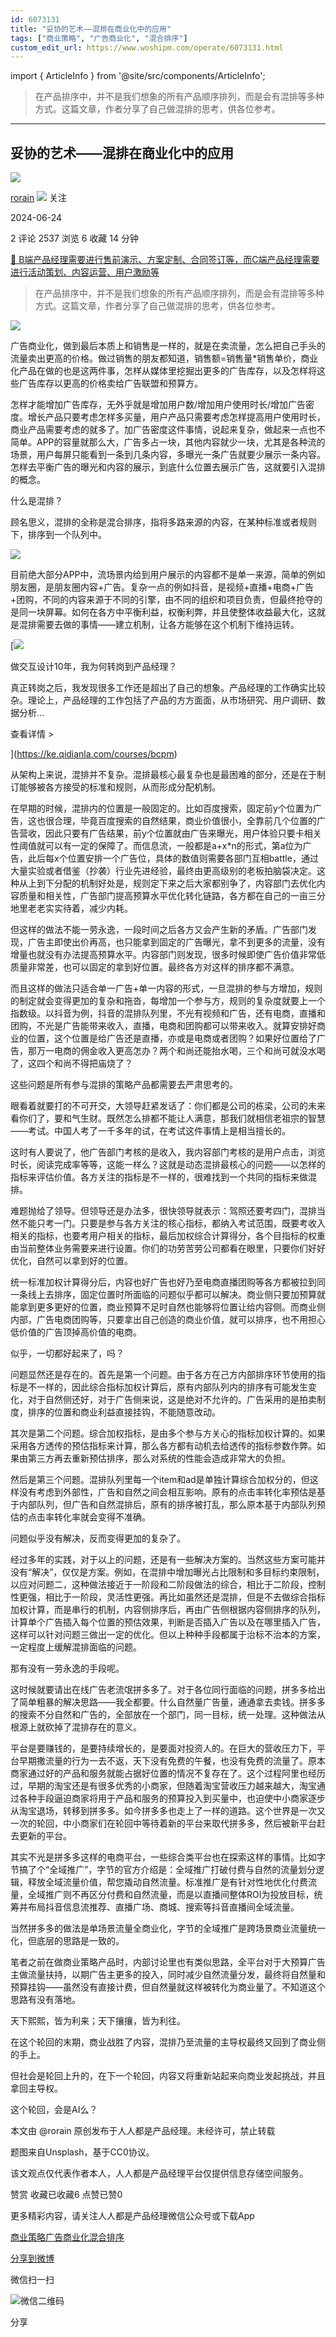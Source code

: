 ```yaml
---
id: 6073131
title: "妥协的艺术——混排在商业化中的应用"
tags: ["商业策略", "广告商业化", "混合排序"]
custom_edit_url: https://www.woshipm.com/operate/6073131.html
---
```

import { ArticleInfo } from '@site/src/components/ArticleInfo';

<ArticleInfo
    author="rorain"
    authorLink="https://www.woshipm.com/u/53207"
    published="2024-06-24"
    views={2537}
    comments={2}
    collects={6}
/>

> 在产品排序中，并不是我们想象的所有产品顺序排列，而是会有混排等多种方式。这篇文章，作者分享了自己做混排的思考，供各位参考。

---

## 妥协的艺术——混排在商业化中的应用

[![](https://image.woshipm.com/wp-files/2015/10/QQ截图20151006085848.png!/both/72x72)](https://www.woshipm.com/u/53207)

[rorain](https://www.woshipm.com/u/53207) ![](https://static.woshipm.com/tag/1101_1@2x.png) 关注

2024-06-24

2 评论 2537 浏览 6 收藏 14 分钟

[🔗 B端产品经理需要进行售前演示、方案定制、合同签订等，而C端产品经理需要进行活动策划、内容运营、用户激励等](https://ke.qidianla.com/courses/bcpm)

> 在产品排序中，并不是我们想象的所有产品顺序排列，而是会有混排等多种方式。这篇文章，作者分享了自己做混排的思考，供各位参考。

![](https://image.woshipm.com/2023/04/13/0aefb984-d9ef-11ed-a8b0-00163e0b5ff3.jpg)

广告商业化，做到最后本质上和销售是一样的，就是在卖流量，怎么把自己手头的流量卖出更高的价格。做过销售的朋友都知道，销售额=销售量\*销售单价，商业化产品在做的也是这两件事，怎样从媒体里挖掘出更多的广告库存，以及怎样将这些广告库存以更高的价格卖给广告联盟和预算方。

怎样才能增加广告库存，无外乎就是增加用户数/增加用户使用时长/增加广告密度。增长产品只要考虑怎样多买量，用户产品只需要考虑怎样提高用户使用时长，商业产品需要考虑的就多了。加广告密度这件事情，说起来复杂，做起来一点也不简单。APP的容量就那么大，广告多占一块，其他内容就少一块，尤其是各种流的场景，用户每屏只能看到一条到几条内容，多曝光一条广告就要少展示一条内容。怎样去平衡广告的曝光和内容的展示，到底什么位置去展示广告，这就要引入混排的概念。

什么是混排？

顾名思义，混排的全称是混合排序，指将多路来源的内容，在某种标准或者规则下，排序到一个队列中。

![](https://image.woshipm.com/2024/06/24/5ab92b36-3190-11ef-b6bd-00163e0b5ff3.png)

目前绝大部分APP中，流场景内给到用户展示的内容都不是单一来源，简单的例如朋友圈，是朋友圈内容+广告。复杂一点的例如抖音，是视频+直播+电商+广告+团购，不同的内容来源于不同的引擎，由不同的组织和项目负责，但最终抢夺的是同一块屏幕。如何在各方中平衡利益，权衡利弊，并且使整体收益最大化，这就是混排需要去做的事情——建立机制，让各方能够在这个机制下维持运转。

[![](https://image.woshipm.com/2023/08/02/769bf6f4-30e6-11ee-b3cb-00163e0b5ff3.png)

做交互设计10年，我为何转岗到产品经理？

真正转岗之后，我发现很多工作还是超出了自己的想象。产品经理的工作确实比较杂。理论上，产品经理的工作包括了产品的方方面面，从市场研究、用户调研、数据分析...

查看详情 >

](https://ke.qidianla.com/courses/bcpm)

从架构上来说，混排并不复杂。混排最核心最复杂也是最困难的部分，还是在于制订能够被各方接受的标准和规则，从而形成分配机制。

在早期的时候，混排内的位置是一般固定的。比如百度搜索，固定前y个位置为广告，这也很合理，毕竟百度搜索的自然结果，商业价值很小，全靠前几个位置的广告营收，因此只要有广告结果，前y个位置就由广告来曝光，用户体验只要卡相关性阈值就可以有一定的保障了。而信息流，一般都是a+x\*n的形式，第a位为广告，此后每x个位置安排一个广告位，具体的数值则需要各部门互相battle，通过大量实验或者借鉴（抄袭）行业先进经验，最终由更高级别的老板拍脑袋决定。这种从上到下分配的机制好处是，规则定下来之后大家都别争了，内容部门去优化内容质量和相关性，广告部门提高预算水平优化转化链路，各方都在自己的一亩三分地里老老实实待着，减少内耗。

但这样的做法不能一劳永逸，一段时间之后各方又会产生新的矛盾。广告部门发现，广告主即使出价再高，也只能拿到固定的广告曝光，拿不到更多的流量，没有增量也就没有办法提高预算水平。内容部门则发现，很多时候即使广告价值非常低质量非常差，也可以固定的拿到好位置。最终各方对这样的排序都不满意。

而且这样的做法只适合单一广告+单一内容的形式，一旦混排的参与方增加，规则的制定就会变得更加的复杂和拖沓，每增加一个参与方，规则的复杂度就要上一个指数级。以抖音为例，抖音的混排队列里，不光有视频和广告，还有电商，直播和团购，不光是广告能带来收入，直播，电商和团购都可以带来收入。就算安排好商业的位置，这个位置是给广告还是直播，亦或是电商或者团购？如果好位置给了广告，那万一电商的佣金收入更高怎办？两个和尚还能抬水喝，三个和尚可就没水喝了，这四个和尚不得把庙烧了？

这些问题是所有参与混排的策略产品都需要去严肃思考的。

眼看着就要打的不可开交，大领导赶紧发话了：你们都是公司的栋梁，公司的未来看你们了，要和气生财。既然怎么排都不能让人满意，那我们就相信老祖宗的智慧——考试。中国人考了一千多年的试，在考试这件事情上是相当擅长的。

这时有人要说了，他广告部门考核的是收入，我内容部门考核的是用户点击，浏览时长，阅读完成率等等，这能一样么？这就是动态混排最核心的问题——以怎样的指标来评估价值。各方关注的指标是不一样的，很难找到一个共同的指标来做混排。

难题抛给了领导。但领导还是办法多，很快领导就表示：驾照还要考四门，混排当然不能只考一门。只要是参与各方关注的核心指标，都纳入考试范围，既要考收入相关的指标，也要考用户相关的指标，最后加权综合计算得分，各个目指标的权重由当前整体业务需要来进行设置。你们的功劳苦劳公司都看在眼里，只要你们好好优化，自然可以拿到好的位置。

统一标准加权计算得分后，内容也好广告也好乃至电商直播团购等各方都被拉到同一条线上去排序，固定位置时所面临的问题似乎都可以解决。商业侧只要加预算就能拿到更多更好的位置，商业预算不足时自然也能够将位置让给内容侧。而商业侧内部，广告电商团购等，只要拿出自己创造的商业价值，就可以排序，也不用担心低价值的广告顶掉高价值的电商。

似乎，一切都好起来了，吗？

问题显然还是存在的。首先是第一个问题。由于各方在己方内部排序环节使用的指标是不一样的，因此综合指标加权计算后，原有内部队列内的排序有可能发生变化，对于自然侧还好，对于广告侧来说，这是绝对不允许的。广告采用的是拍卖制度，排序的位置和商业利益直接挂钩，不能随意改动。

其次是第二个问题。综合加权指标，是由多个参与方关心的指标加权计算的。如果采用各方透传的预估指标来计算，那么各方都有动机去给透传的指标参数作弊。如果由第三方再去重新预估排序，那么对系统的性能会造成非常大的负担。

然后是第三个问题。混排队列里每一个item和ad是单独计算综合加权分的，但这样没有考虑到外部性，广告和自然之间会相互影响。原有的点击率转化率预估是基于内部队列，但广告和自然混排后，原有的排序被打乱，那么原本基于内部队列预估的点击率转化率就会变得不准确。

问题似乎没有解决，反而变得更加的复杂了。

经过多年的实践，对于以上的问题，还是有一些解决方案的。当然这些方案可能并没有“解决”，仅仅是方案。例如，在混排中增加曝光占比限制和多目标约束限制，以应对问题二，这种做法接近于一阶段和二阶段做法的综合，相比于二阶段，控制性更强，相比于一阶段，灵活性更强。再比如虽然还是混排，但是不去做综合指标加权计算，而是串行的机制，内容侧排序后，再由广告侧根据内容侧排序的队列，计算单个广告插入每个位置的预估效果，判断是否插入广告以及在哪里插入广告，这样可以针对问题三做出一定的优化。但以上种种手段都属于治标不治本的方案，一定程度上缓解混排面临的问题。

那有没有一劳永逸的手段呢。

这时候就要请出在线广告老流氓拼多多了。对于各位同行面临的问题，拼多多给出了简单粗暴的解决思路——我全都要。什么自然量广告量，通通拿去卖钱。拼多多的搜索不分自然和广告的，全部放在一个部门，同一目标，统一处理。这种做法从根源上就砍掉了混排存在的意义。

平台是要赚钱的，是要持续增长的，是要面对投资人的。在巨大的营收压力下，平台早期撒流量的行为一去不返，天下没有免费的午餐，也没有免费的流量了。原本商家通过好的产品和服务就能占据好位置的情况不复存在了。这个过程阿里也经历过，早期的淘宝还是有很多优秀的小商家，但随着淘宝营收压力越来越大，淘宝通过各种手段逼迫商家将用于产品和服务的预算投入到买量中，也迫使中小商家逐步从淘宝退场，转移到拼多多。如今拼多多也走上了一样的道路。这个世界是一次又一次的轮回，中小商家们在轮回中等待着新的平台来取代拼多多，然后被新平台赶去更新的平台。

其实不光是拼多多这样的电商平台，一些综合类平台也在探索这样的事情。比如字节搞了个“全域推广”，字节的官方介绍是：全域推广打破付费与自然的流量划分逻辑，释放全域流量价值，帮您撬动自然流量。标准推广是有针对性地优化付费流量，全域推广则不再区分付费和自然流量，而是以直播间整体ROI为投放目标，统筹并布局抖音信息流推荐、直播广场、商城、搜索等抖音直播间全域流量。

当然拼多多的做法是单场景流量全商业化，字节的全域推广是跨场景商业流量统一化，但底层的思路是一致的。

笔者之前在做商业策略产品时，内部讨论里也有类似思路，全平台对于大预算广告主做流量扶持，以期广告主更多的投入，同时减少自然流量分发，最终将自然量和预算挂钩——虽然没有直接计费，但自然量就这样被转化为商业量了。不知道这个思路有没有落地。

天下熙熙，皆为利来；天下攘攘，皆为利往。

在这个轮回的末期，商业战胜了内容，混排乃至流量的主导权最终又回到了商业侧的手上。

但社会是轮回上升的，在下一个轮回，内容又将重新站起来向商业发起挑战，并且拿回主导权。

这个轮回，会是AI么？

本文由 @rorain 原创发布于人人都是产品经理。未经许可，禁止转载

题图来自Unsplash，基于CC0协议。

该文观点仅代表作者本人，人人都是产品经理平台仅提供信息存储空间服务。

赞赏 收藏已收藏6 点赞已赞0

更多精彩内容，请关注人人都是产品经理微信公众号或下载App

[商业策略](https://www.woshipm.com/tag/%e5%95%86%e4%b8%9a%e7%ad%96%e7%95%a5)[广告商业化](https://www.woshipm.com/tag/%e5%b9%bf%e5%91%8a%e5%95%86%e4%b8%9a%e5%8c%96)[混合排序](https://www.woshipm.com/tag/%e6%b7%b7%e5%90%88%e6%8e%92%e5%ba%8f)

[分享到微博](https://service.weibo.com/share/share.php?appkey=2775287854&title=妥协的艺术——混排在商业化中的应用&url=https://www.woshipm.com/operate/6073131.html&pic=https://image.woshipm.com/2023/04/13/0aefb984-d9ef-11ed-a8b0-00163e0b5ff3.jpg)

微信扫一扫

![微信二维码](https://api.pwmqr.com/qrcode/create/?url=https://www.woshipm.com/operate/6073131.html)

分享